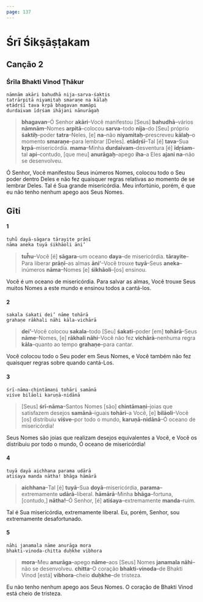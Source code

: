 ```yaml
---
page: 137
---
```


# Śrī Śikṣāṣṭakam

## Canção 2

### Śrīla Bhakti Vinod Ṭhākur

    nāmnām akāri bahudhā nija-sarva-śaktis
    tatrārpitā niyamitaḥ smaraṇe na kālaḥ
    etādṛśī tava kṛpā bhagavan mamāpi
    durdaivam īdṛśam ihājani nānurāgaḥ

> **bhagavan**–Ó Senhor **akāri**–Você manifestou [Seus] **bahudhā**–vários **nāmnām**–Nomes **arpitā**–colocou **sarva**–todo **nija**–do [Seu] próprio **śaktiḥ**–poder **tatra**–Neles, [e] **na**–não **niyamitaḥ**–prescreveu **kālaḥ**–o momento **smaraṇe**–para lembrar [Deles]. **etādṛśī**–Tal [é] **tava**–Sua **kṛpā**–misericórdia. **mama**–Minha **durdaivam**–desventura [é] **īdṛśam**–tal **api**–contudo, [que meu] **anurāgaḥ**–apego **iha**–a Eles **ajani na**–não se desenvolveu.

Ó Senhor, Você manifestou Seus inúmeros Nomes, colocou todo o Seu poder dentro Deles e não fez quaisquer regras relativas ao momento de se lembrar Deles. Tal é Sua grande misericórdia. Meu infortúnio, porém, é que eu não tenho nenhum apego aos Seus Nomes.

## Gīti

#### 1

    tuhu̐ dayā-sāgara tārayite prāṇī
    nāma aneka tuyā śikhāoli āni’

> **tuh̐u**–Você [é] **sāgara**–um oceano **daya**–de misericórdia. **tārayite**–Para liberar **prāṇī**–as almas **āni’**–Você trouxe **tuyā**–Seus **aneka**–inúmeros **nāma**–Nomes [e] **śikhāoli**–[os] ensinou.

Você é um oceano de misericórdia. Para salvar as almas, Você trouxe Seus muitos Nomes a este mundo e ensinou todos a cantá-los.

#### 2

    sakala śakati dei’ nāme tohārā
    grahaṇe rākhali nāhi kāla-vichārā

> **dei’**–Você colocou **sakala**–todo [Seu] **śakati**–poder [em] **tohārā**–Seus **nāme**–Nomes, [e] **rākhali nāhi**–Você não fez **vichārā**–nenhuma regra **kāla**–quanto ao tempo **grahaṇe**–para cantar.

Você colocou todo o Seu poder em Seus Nomes, e Você também não fez quaisquer regras sobre quando cantá-Los.

#### 3

    śrī-nāma-chintāmaṇi tohāri samānā
    viśve bilāoli karuṇā-nidānā

> [Seus] **śrī-nāma**–Santos Nomes [são] **chintāmaṇi**–joias que satisfazem desejos **samānā**–iguais **tohāri**–a Você, [e] **bilāoli**–Você [os] distribuiu **viśve**–por todo o mundo, **karuṇā-nidānā**–Ó oceano de misericórdia!

Seus Nomes são joias que realizam desejos equivalentes a Você, e Você os distribuiu por todo o mundo, Ó oceano de misericórdia!

#### 4

    tuyā dayā aichhana parama udārā
    atiśaya manda nātha! bhāga hāmārā

> **aichhana**–Tal [é] **tuyā**–Sua **doyā**–misericórdia, **parama**–extremamente **udārā**–liberal. **hāmārā**–Minha **bhāga**–fortuna, [contudo,] **nātha!**–Ó Senhor, [é] **atiśaya**–extremamente **manda**–ruim.

Tal é Sua misericórdia, extremamente liberal. Eu, porém, Senhor, sou extremamente desafortunado.

#### 5

    nāhi janamala nāme anurāga mora
    bhakti-vinoda-chitta duḥkhe vibhora

> **mora**–Meu **anurāga**–apego **nāme**–aos [Seus] Nomes **janamala nāhi**–não se desenvolveu. **chitta**–O coração **bhakti-vinoda**–de Bhakti Vinod [está] **vibhora**–cheio **duḥkhe**–de tristeza.

Eu não tenho nenhum apego aos Seus Nomes. O coração de Bhakti Vinod está cheio de tristeza.

